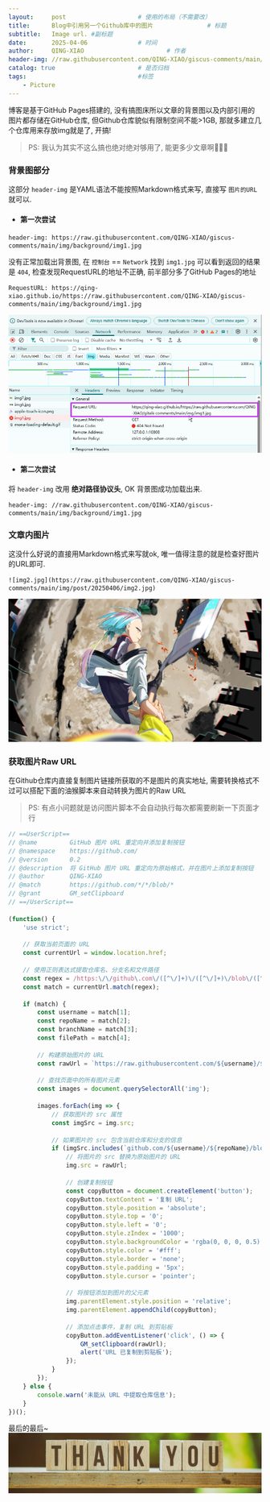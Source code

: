 ```yaml
---
layout:     post   				    # 使用的布局（不需要改）
title:      Blog中引用另一个Github库中的图片 				# 标题 
subtitle:   Image url. #副标题
date:       2025-04-06 				# 时间
author:     QING-XIAO						# 作者
header-img: //raw.githubusercontent.com/QING-XIAO/giscus-comments/main/img/background/img1.jpg	#这篇文章标题背景图片
catalog: true 						# 是否归档
tags:								#标签
    - Picture
---
```


博客是基于GitHub Pages搭建的, 没有搞图床所以文章的背景图以及内部引用的图片都存储在GitHub仓库, 但Github仓库貌似有限制空间不能>1GB, 那就多建立几个仓库用来存放img就是了, 开搞!

> PS: 我认为其实不这么搞也绝对绝对够用了, 能更多少文章啊🤣🤣🤣

### 背景图部分
这部分 ```header-img``` 是YAML语法不能按照Markdown格式来写, 直接写 ```图片的URL``` 就可以.

- #### 第一次尝试
```
header-img: https://raw.githubusercontent.com/QING-XIAO/giscus-comments/main/img/background/img1.jpg
```
没有正常加载出背景图, 在 ```控制台``` == ```Network``` 找到 ```img1.jpg``` 可以看到返回的结果是 ```404```, 检查发现RequestURL的地址不正确, 前半部分多了GitHub Pages的地址
```
RequestURL: https://qing-xiao.github.io/https://raw.githubusercontent.com/QING-XIAO/giscus-comments/main/img/background/img1.jpg
```
![img4.jpg](https://raw.githubusercontent.com/QING-XIAO/giscus-comments/main/img/post/20250406/img4.jpg)

- #### 第二次尝试
将 ```header-img``` 改用 **绝对路径协议头**, OK 背景图成功加载出来.
```
header-img: //raw.githubusercontent.com/QING-XIAO/giscus-comments/main/img/background/img1.jpg
```

### 文章内图片
这没什么好说的直接用Markdown格式来写就ok, 唯一值得注意的就是检查好图片的URL即可.
```
![img2.jpg](https://raw.githubusercontent.com/QING-XIAO/giscus-comments/main/img/post/20250406/img2.jpg)
```
![img2.jpg](https://raw.githubusercontent.com/QING-XIAO/giscus-comments/main/img/post/20250406/img2.jpg)

### 获取图片Raw URL
在Github仓库内直接复制图片链接所获取的不是图片的真实地址, 需要转换格式不过可以搭配下面的油猴脚本来自动转换为图片的Raw URL
> PS: 有点小问题就是访问图片脚本不会自动执行每次都需要刷新一下页面才行

```javascript
// ==UserScript==
// @name         GitHub 图片 URL 重定向并添加复制按钮
// @namespace    https://github.com/
// @version      0.2
// @description  将 GitHub 图片 URL 重定向为原始格式，并在图片上添加复制按钮
// @author       QING-XIAO
// @match        https://github.com/*/*/blob/*
// @grant        GM_setClipboard
// ==/UserScript==

(function() {
    'use strict';

    // 获取当前页面的 URL
    const currentUrl = window.location.href;

    // 使用正则表达式提取仓库名、分支名和文件路径
    const regex = /https:\/\/github\.com\/([^\/]+)\/([^\/]+)\/blob\/([^\/]+)\/(.+)/;
    const match = currentUrl.match(regex);

    if (match) {
        const username = match[1];
        const repoName = match[2];
        const branchName = match[3];
        const filePath = match[4];

        // 构建原始图片的 URL
        const rawUrl = `https://raw.githubusercontent.com/${username}/${repoName}/${branchName}/${filePath}`;

        // 查找页面中的所有图片元素
        const images = document.querySelectorAll('img');

        images.forEach(img => {
            // 获取图片的 src 属性
            const imgSrc = img.src;

            // 如果图片的 src 包含当前仓库和分支的信息
            if (imgSrc.includes(`github.com/${username}/${repoName}/blob/${branchName}`)) {
                // 将图片的 src 替换为原始图片的 URL
                img.src = rawUrl;

                // 创建复制按钮
                const copyButton = document.createElement('button');
                copyButton.textContent = '复制 URL';
                copyButton.style.position = 'absolute';
                copyButton.style.top = '0';
                copyButton.style.left = '0';
                copyButton.style.zIndex = '1000';
                copyButton.style.backgroundColor = 'rgba(0, 0, 0, 0.5)';
                copyButton.style.color = '#fff';
                copyButton.style.border = 'none';
                copyButton.style.padding = '5px';
                copyButton.style.cursor = 'pointer';

                // 将按钮添加到图片的父元素
                img.parentElement.style.position = 'relative';
                img.parentElement.appendChild(copyButton);

                // 添加点击事件，复制 URL 到剪贴板
                copyButton.addEventListener('click', () => {
                    GM_setClipboard(rawUrl);
                    alert('URL 已复制到剪贴板');
                });
            }
        });
    } else {
        console.warn('未能从 URL 中提取仓库信息');
    }
})();
```



最后的最后~
![ByeBye](/img/thank-you.jpg "Thank you!")
